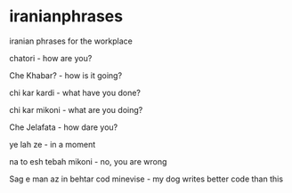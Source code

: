 # iranianphrases
iranian phrases for the workplace

chatori 			- how are you?

Che Khabar?			- how is it going?

chi kar kardi		- what have you done?

chi kar mikoni		- what are you doing?

Che Jelafata		- how dare you?

ye lah ze			- in a moment

na to esh tebah mikoni							- no, you are wrong
					
Sag e man az in behtar cod minevise 			- my dog writes better code than this
